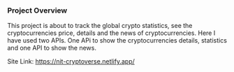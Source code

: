 ### Project Overview
This project is about to track the global crypto statistics, see the cryptocurrencies price, details and the news of cryptocurrencies. Here I have used two APIs. One APi to show the cryptocurrencies details, statistics and one API to show the news.

Site Link: https://nit-cryptoverse.netlify.app/
